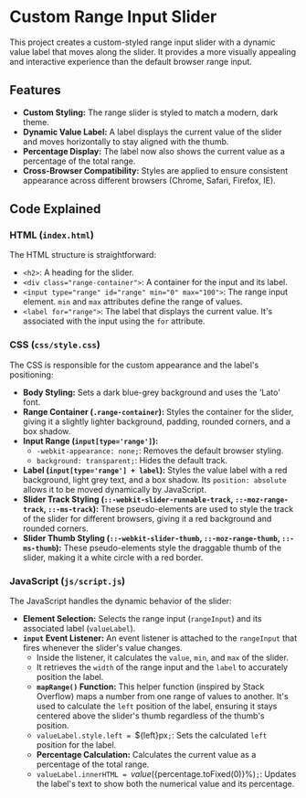 # Custom Range Input Slider

This project creates a custom-styled range input slider with a dynamic value label that moves along the slider. It provides a more visually appealing and interactive experience than the default browser range input.

## Features

*   **Custom Styling:** The range slider is styled to match a modern, dark theme.
*   **Dynamic Value Label:** A label displays the current value of the slider and moves horizontally to stay aligned with the thumb.
*   **Percentage Display:** The label now also shows the current value as a percentage of the total range.
*   **Cross-Browser Compatibility:** Styles are applied to ensure consistent appearance across different browsers (Chrome, Safari, Firefox, IE).

## Code Explained

### HTML (`index.html`)

The HTML structure is straightforward:

*   `<h2>`: A heading for the slider.
*   `<div class="range-container">`: A container for the input and its label.
*   `<input type="range" id="range" min="0" max="100">`: The range input element. `min` and `max` attributes define the range of values.
*   `<label for="range">`: The label that displays the current value. It's associated with the input using the `for` attribute.

### CSS (`css/style.css`)

The CSS is responsible for the custom appearance and the label's positioning:

*   **Body Styling:** Sets a dark blue-grey background and uses the 'Lato' font.
*   **Range Container (`.range-container`):** Styles the container for the slider, giving it a slightly lighter background, padding, rounded corners, and a box shadow.
*   **Input Range (`input[type='range']`):**
    *   `-webkit-appearance: none;`: Removes the default browser styling.
    *   `background: transparent;`: Hides the default track.
*   **Label (`input[type='range'] + label`):** Styles the value label with a red background, light grey text, and a box shadow. Its `position: absolute` allows it to be moved dynamically by JavaScript.
*   **Slider Track Styling (`::-webkit-slider-runnable-track`, `::-moz-range-track`, `::-ms-track`):** These pseudo-elements are used to style the track of the slider for different browsers, giving it a red background and rounded corners.
*   **Slider Thumb Styling (`::-webkit-slider-thumb`, `::-moz-range-thumb`, `::-ms-thumb`):** These pseudo-elements style the draggable thumb of the slider, making it a white circle with a red border.

### JavaScript (`js/script.js`)

The JavaScript handles the dynamic behavior of the slider:

*   **Element Selection:** Selects the range input (`rangeInput`) and its associated label (`valueLabel`).
*   **`input` Event Listener:** An event listener is attached to the `rangeInput` that fires whenever the slider's value changes.
    *   Inside the listener, it calculates the `value`, `min`, and `max` of the slider.
    *   It retrieves the `width` of the range input and the `label` to accurately position the label.
    *   **`mapRange()` Function:** This helper function (inspired by Stack Overflow) maps a number from one range of values to another. It's used to calculate the `left` position of the label, ensuring it stays centered above the slider's thumb regardless of the thumb's position.
    *   `valueLabel.style.left = `${left}px`;`: Sets the calculated `left` position for the label.
    *   **Percentage Calculation:** Calculates the current value as a percentage of the total range.
    *   `valueLabel.innerHTML = `${value} (${percentage.toFixed(0)}%)`;`: Updates the label's text to show both the numerical value and its percentage.
